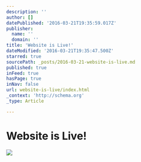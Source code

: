 ```yaml
---
description: ''
author: []
datePublished: '2016-03-21T19:35:59.017Z'
publisher:
  name: ''
  domain: ''
title: 'Website is Live!'
dateModified: '2016-03-21T19:35:47.500Z'
starred: true
sourcePath: _posts/2016-03-21-website-is-live.md
published: true
inFeed: true
hasPage: true
inNav: false
url: website-is-live/index.html
_context: 'http://schema.org'
_type: Article

---
```

# Website is Live!
![](https://the-grid-user-content.s3-us-west-2.amazonaws.com/7a4885e6-2944-4055-86a6-8904219abe14.png)